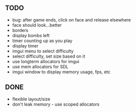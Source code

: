 ## TODO
- bug: after game ends, click on face and release elsewhere
- face should look...better
- borders
- display bombs left
- timer counting up as you play
- display timer
- imgui menu to select difficulty
- select difficulty, set size based on it
- use longterm allocators for imgui
- use mem allocators for SDL
- imgui window to display memory usage, fps, etc

## DONE
- flexible layout/size
- don't leak memory - use scoped allocators

